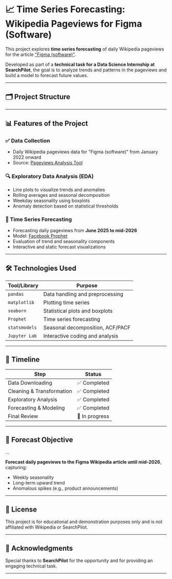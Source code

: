 # 📈 Time Series Forecasting: Wikipedia Pageviews for Figma (Software)

This project explores **time series forecasting** of daily Wikipedia pageviews for the article ["Figma (software)"](https://en.wikipedia.org/wiki/Figma_(software)).

Developed as part of a **technical task for a Data Science Internship at SearchPilot**, the goal is to analyze trends and patterns in the pageviews and build a model to forecast future values.

---

## 🗂️ Project Structure


---

## 📊 Features of the Project

### ✅ Data Collection
- Daily Wikipedia pageviews data for "Figma (software)" from January 2022 onward
- Source: [Pageviews Analysis Tool](https://pageviews.wmcloud.org/)

### 🔍 Exploratory Data Analysis (EDA)
- Line plots to visualize trends and anomalies
- Rolling averages and seasonal decomposition
- Weekday seasonality using boxplots
- Anomaly detection based on statistical thresholds

### 🔮 Time Series Forecasting
- Forecasting daily pageviews from **June 2025 to mid-2026**
- Model: [Facebook Prophet](https://facebook.github.io/prophet/)
- Evaluation of trend and seasonality components
- Interactive and static forecast visualizations

---

## 🛠️ Technologies Used

| Tool/Library      | Purpose                          |
|------------------|----------------------------------|
| `pandas`         | Data handling and preprocessing  |
| `matplotlib`     | Plotting time series             |
| `seaborn`        | Statistical plots and boxplots   |
| `Prophet`        | Time series forecasting          |
| `statsmodels`    | Seasonal decomposition, ACF/PACF |
| `Jupyter Lab`    | Interactive coding and analysis  |

---

## 📅 Timeline

| Step                     | Status       |
|--------------------------|--------------|
| Data Downloading         | ✅ Completed |
| Cleaning & Transformation| ✅ Completed |
| Exploratory Analysis     | ✅ Completed |
| Forecasting & Modeling   | ✅ Completed |
| Final Review             | 🔄 In progress |

---

## 🚀 Forecast Objective

...

**Forecast daily pageviews to the Figma Wikipedia article until mid-2026**, capturing:
- Weekly seasonality
- Long-term upward trend
- Anomalous spikes (e.g., product announcements)

---

## 📎 License

This project is for educational and demonstration purposes only and is not affiliated with Wikipedia or SearchPilot.

---

## 🤝 Acknowledgments

Special thanks to **SearchPilot** for the opportunity and for providing an engaging technical task.

---

